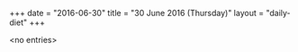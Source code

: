 +++
date = "2016-06-30"
title = "30 June 2016 (Thursday)"
layout = "daily-diet"
+++


\<no entries\>

